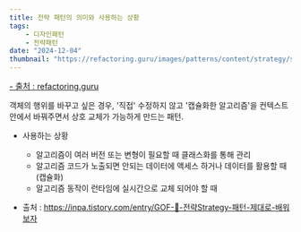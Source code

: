 ```yaml
---
title: 전략 패턴의 의미와 사용하는 상황
tags:
    - 디자인패턴
    - 전략패턴
date: "2024-12-04"
thumbnail: "https://refactoring.guru/images/patterns/content/strategy/strategy.png"
---
```

<a style="font-size:0.9rem" href="https://refactoring.guru/ko/design-patterns/strategy">- 출처 : refactoring.guru</a>

객체의 행위를 바꾸고 싶은 경우, '직접' 수정하지 않고 '캡슐화한 알고리즘'을 컨텍스트 안에서 바꿔주면서 상호 교체가 가능하게 만드는 패턴.

- 사용하는 상황
    - 알고리즘이 여러 버전 또는 변형이 필요할 때 클래스화를 통해 관리
    - 알고리즘 코드가 노출되면 안되는 데이터에 액세스 하거나 데이터를 활용할 때 (캡슐화)
    - 알고리즘 동작이 런타임에 실시간으로 교체 되어야 할 때

- 출처 : <https://inpa.tistory.com/entry/GOF-💠-전략Strategy-패턴-제대로-배워보자>